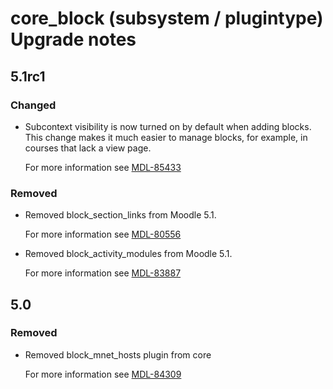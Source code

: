 # core_block (subsystem / plugintype) Upgrade notes

## 5.1rc1

### Changed

- Subcontext visibility is now turned on by default when adding blocks. This change makes it much easier to manage blocks, for example, in courses that lack a view page.

  For more information see [MDL-85433](https://tracker.moodle.org/browse/MDL-85433)

### Removed

- Removed block_section_links from Moodle 5.1.

  For more information see [MDL-80556](https://tracker.moodle.org/browse/MDL-80556)
- Removed block_activity_modules from Moodle 5.1.

  For more information see [MDL-83887](https://tracker.moodle.org/browse/MDL-83887)

## 5.0

### Removed

- Removed block_mnet_hosts plugin from core

  For more information see [MDL-84309](https://tracker.moodle.org/browse/MDL-84309)
